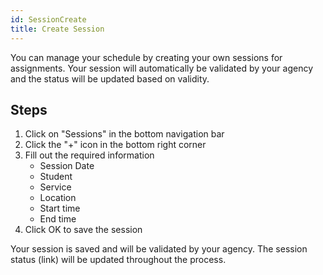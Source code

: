 ```yaml
---
id: SessionCreate
title: Create Session  
---
```


You can manage your schedule by creating your own sessions for assignments. Your session will automatically be validated by your agency and the status will be updated based on validity.

## Steps

1. Click on "Sessions" in the bottom navigation bar
2. Click the "+" icon in the bottom right corner
3. Fill out the required information
   - Session Date
   - Student
   - Service
   - Location
   - Start time
   - End time
4. Click OK to save the session

Your session is saved and will be validated by your agency. The session status (link) will be updated throughout the process.
